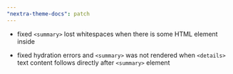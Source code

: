 ```yaml
---
"nextra-theme-docs": patch
---
```


- fixed `<summary>` lost whitespaces when there is some HTML element inside

- fixed hydration errors and `<summary>` was not rendered when `<details>` text content follows directly after `<summary>` element
